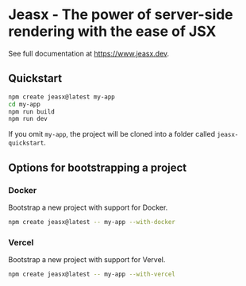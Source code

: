 # Jeasx - The power of server-side rendering with the ease of JSX

See full documentation at <https://www.jeasx.dev>.

## Quickstart

```bash
npm create jeasx@latest my-app
cd my-app
npm run build
npm run dev
```

If you omit `my-app`, the project will be cloned into a folder called `jeasx-quickstart`.

## Options for bootstrapping a project

### Docker

Bootstrap a new project with support for Docker.

```bash
npm create jeasx@latest -- my-app --with-docker
```

### Vercel

Bootstrap a new project with support for Vervel.

```bash
npm create jeasx@latest -- my-app --with-vercel
```
